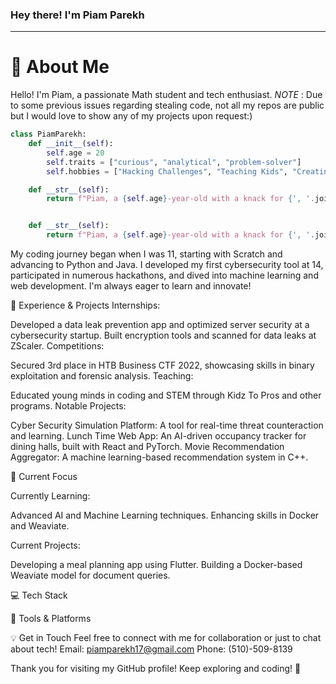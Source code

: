 
### Hey there! I'm Piam Parekh
-----

# :wave: About Me
Hello! I'm Piam, a passionate Math student and tech enthusiast.
*NOTE* : Due to some previous issues regarding stealing code, not all my repos are public but I would love to show any of my projects upon request:)
```python
class PiamParekh:
    def __init__(self):
        self.age = 20
        self.traits = ["curious", "analytical", "problem-solver"]
        self.hobbies = ["Hacking Challenges", "Teaching Kids", "Creating Cool Projects", "Exploring New Tech"]

    def __str__(self):
        return f"Piam, a {self.age}-year-old with a knack for {', '.join(self.traits)}."


    def __str__(self):
        return f"Piam, a {self.age}-year-old with a knack for {', '.join(self.traits)}."
```
My coding journey began when I was 11, starting with Scratch and advancing to Python and Java. I developed my first cybersecurity tool at 14, participated in numerous hackathons, and dived into machine learning and web development. I'm always eager to learn and innovate!

:briefcase: Experience & Projects
Internships:

Developed a data leak prevention app and optimized server security at a cybersecurity startup.
Built encryption tools and scanned for data leaks at ZScaler.
Competitions:

Secured 3rd place in HTB Business CTF 2022, showcasing skills in binary exploitation and forensic analysis.
Teaching:

Educated young minds in coding and STEM through Kidz To Pros and other programs.
Notable Projects:

Cyber Security Simulation Platform: A tool for real-time threat counteraction and learning.
Lunch Time Web App: An AI-driven occupancy tracker for dining halls, built with React and PyTorch.
Movie Recommendation Aggregator: A machine learning-based recommendation system in C++.

:dart: Current Focus

Currently Learning:

Advanced AI and Machine Learning techniques.
Enhancing skills in Docker and Weaviate.

Current Projects:

Developing a meal planning app using Flutter.
Building a Docker-based Weaviate model for document queries.

:computer: Tech Stack

:wrench: Tools & Platforms

:bulb: Get in Touch
Feel free to connect with me for collaboration or just to chat about tech!
Email: piamparekh17@gmail.com
Phone: (510)-509-8139

Thank you for visiting my GitHub profile! Keep exploring and coding! 🚀
